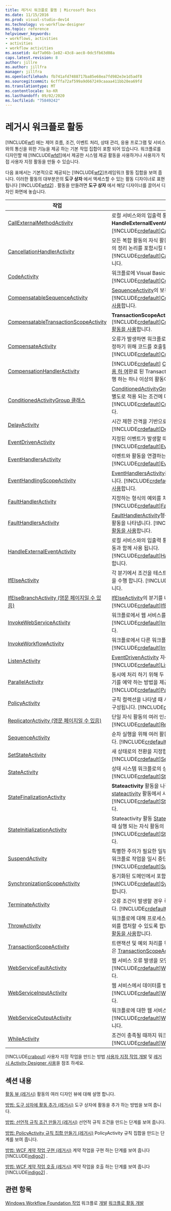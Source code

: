 ```yaml
---
title: 레거시 워크플로 활동 | Microsoft Docs
ms.date: 11/15/2016
ms.prod: visual-studio-dev14
ms.technology: vs-workflow-designer
ms.topic: reference
helpviewer_keywords:
- workflows, activities
- activities
- workflow activities
ms.assetid: 4af7a06b-1e82-43c8-aec8-0dc5fb63d08a
caps.latest.revision: 8
author: jillre
ms.author: jillfra
manager: jillfra
ms.openlocfilehash: fb741afd7488717ba85e68ea7fd982e3e1d5adf8
ms.sourcegitcommit: 6cfffa72af599a9d667249caaaa411bb28ea69fd
ms.translationtype: MT
ms.contentlocale: ko-KR
ms.lasthandoff: 09/02/2020
ms.locfileid: "75849242"
---
```

# <a name="legacy-workflow-activities"></a>레거시 워크플로 활동
[!INCLUDE[wf](../includes/wf-md.md)] 에는 제어 흐름, 조건, 이벤트 처리, 상태 관리, 응용 프로그램 및 서비스와의 통신을 위한 기능을 제공 하는 기본 작업 집합이 포함 되어 있습니다. 워크플로를 디자인할 때 [!INCLUDE[wfd1](../includes/wfd1-md.md)]에서 제공한 시스템 제공 활동을 사용하거나 사용자가 직접 사용자 지정 활동을 만들 수 있습니다.

 다음 표에서는 기본적으로 제공되는 [!INCLUDE[wf2](../includes/wf2-md.md)]프레임워크 활동 집합을 보여 줍니다. 이러한 활동의 대부분은의 **도구 상자** 에서 액세스할 수 있는 활동 디자이너로 표현 됩니다 [!INCLUDE[wfd2](../includes/wfd2-md.md)] . 활동을 만들려면 **도구 상자** 에서 해당 디자이너를 끌어서 디자인 화면에 놓습니다.

|작업|Description|
|--------------|-----------------|
|[CallExternalMethodActivity](https://msdn2.microsoft.com/library/system.workflow.activities.callexternalmethodactivity.aspx)|로컬 서비스와의 입출력 통신을 위해 **HandleExternalEventActivity** 활동과 함께 사용 됩니다. [!INCLUDE[crdefault](../includes/crdefault-md.md)][CallExternalMethodActivity 활동 사용](https://msdn2.microsoft.com/library/bb628493.aspx).|
|[CancellationHandlerActivity](https://msdn2.microsoft.com/library/system.workflow.componentmodel.cancellationhandleractivity.aspx)|모든 복합 활동의 자식 활동이 실행을 완료하기 전에 취소된 복합 활동의 정리 논리를 포함시킬 때 사용합니다. [!INCLUDE[crdefault](../includes/crdefault-md.md)][CancellationHandlerActivity 활동을 사용](https://msdn2.microsoft.com/library/bb628604.aspx)합니다.|
|[CodeActivity](https://msdn2.microsoft.com/library/system.workflow.activities.codeactivity.aspx)|워크플로에 Visual Basic 또는 C# 코드를 추가할 수 있도록 합니다. [!INCLUDE[crdefault](../includes/crdefault-md.md)][CodeActivity 활동을 사용](https://msdn2.microsoft.com/library/bb675249.aspx)합니다.|
|[CompensatableSequenceActivity](https://msdn2.microsoft.com/library/system.workflow.activities.compensatablesequenceactivity.aspx)|[SequenceActivity](https://msdn2.microsoft.com/library/system.workflow.activities.sequenceactivity.aspx)의 보정 가능한 버전입니다. [!INCLUDE[crdefault](../includes/crdefault-md.md)][CompensatableSequenceActivity 활동을 사용](https://msdn2.microsoft.com/library/bb675224.aspx)합니다.|
|[CompensatableTransactionScopeActivity](https://msdn2.microsoft.com/library/system.workflow.componentmodel.compensatabletransactionscopeactivity.aspx)|**TransactionScopeActivity**의 보정 가능한 버전입니다. [!INCLUDE[crdefault](../includes/crdefault-md.md)][CompensatableTransactionScopeActivity 활동을 사용](https://msdn2.microsoft.com/library/bb628592.aspx)합니다.|
|[CompensateActivity](https://msdn2.microsoft.com/library/system.workflow.componentmodel.compensateactivity.aspx)|오류가 발생하면 워크플로에서 이미 수행한 작업을 실행 취소하거나 보정하기 위해 코드를 호출할 수 있도록 합니다. [!INCLUDE[crdefault](../includes/crdefault-md.md)][CompensateActivity 활동을 사용](https://msdn2.microsoft.com/library/bb628608.aspx)합니다.|
|[CompensationHandlerActivity](https://msdn2.microsoft.com/library/system.workflow.componentmodel.compensationhandleractivity.aspx)|[!INCLUDE[crdefault](../includes/crdefault-md.md)] [CompensationHandlerActivity 활동을 사용 하 여](https://msdn2.microsoft.com/library/bb675279.aspx)완료 된 TransactionScopeActivity 활동에 대 한 보정을 수행 하는 하나 이상의 활동에 대 한 래퍼입니다.|
|[ConditionedActivityGroup 클래스](https://msdn2.microsoft.com/library/system.workflow.activities.conditionedactivitygroup.aspx)|[ConditionedActivityGroup](https://msdn2.microsoft.com/library/system.workflow.activities.conditionedactivitygroup.aspx) 활동 자체에 적용 되는 조건과 각 자식에 별도로 적용 되는 조건에 따라 자식 활동을 실행 합니다. [!INCLUDE[crdefault](../includes/crdefault-md.md)][ConditionedActivityGroup 활동을 사용](https://msdn2.microsoft.com/library/bb675237.aspx)합니다.|
|[DelayActivity](https://msdn2.microsoft.com/library/system.workflow.activities.delayactivity.aspx)|시간 제한 간격을 기반으로 한 지연을 워크플로에 빌드할 수 있습니다. [!INCLUDE[crdefault](../includes/crdefault-md.md)][DelayActivity 활동 사용](https://msdn2.microsoft.com/library/bb628484.aspx).|
|[EventDrivenActivity](https://msdn2.microsoft.com/library/system.workflow.activities.eventdrivenactivity.aspx)|지정된 이벤트가 발생할 때 실행되는 활동을 하나 이상 래핑합니다. [!INCLUDE[crdefault](../includes/crdefault-md.md)][EventDrivenActivity 활동을 사용](https://msdn2.microsoft.com/library/bb628466.aspx)합니다.|
|[EventHandlersActivity](https://msdn2.microsoft.com/library/system.workflow.activities.eventhandlersactivity.aspx)|이벤트와 활동을 연결하는 프레임워크를 제공합니다. [!INCLUDE[crdefault](../includes/crdefault-md.md)][EventHandlersActivity 활동을 사용](https://msdn2.microsoft.com/library/bb628537.aspx)합니다.|
|[EventHandlingScopeActivity](https://msdn2.microsoft.com/library/system.workflow.activities.eventhandlingscopeactivity.aspx)|[EventHandlersActivity](https://msdn2.microsoft.com/library/system.workflow.activities.eventhandlersactivity.aspx)를 사용 하 여 주 자식 활동을 동시에 실행 합니다. [!INCLUDE[crdefault](../includes/crdefault-md.md)][EventHandlingScopeActivity 활동을 사용](https://msdn2.microsoft.com/library/bb628463.aspx)합니다.|
|[FaultHandlerActivity](https://msdn2.microsoft.com/library/system.workflow.componentmodel.faulthandleractivity.aspx)|지정하는 형식의 예외를 처리하는 데 사용합니다. [!INCLUDE[crdefault](../includes/crdefault-md.md)][FaultHandlerActivity 활동을 사용](https://msdn2.microsoft.com/library/bb628479.aspx)합니다.|
|[FaultHandlersActivity](https://msdn2.microsoft.com/library/system.workflow.componentmodel.faulthandlersactivity.aspx)|[FaultHandlerActivity](https://msdn2.microsoft.com/library/system.workflow.componentmodel.faulthandleractivity.aspx)형식의 자식 활동을 순서 대로 나열 하는 복합 활동을 나타냅니다. [!INCLUDE[crdefault](../includes/crdefault-md.md)][FaultHandlersActivity 활동을 사용](https://msdn2.microsoft.com/library/bb675252.aspx)합니다.|
|[HandleExternalEventActivity](https://msdn2.microsoft.com/library/system.workflow.activities.handleexternaleventactivity.aspx)|로컬 서비스와의 입출력 통신을 위해 [Callexternalmethodactivity](https://msdn2.microsoft.com/library/system.workflow.activities.callexternalmethodactivity.aspx) 활동과 함께 사용 됩니다. [!INCLUDE[crdefault](../includes/crdefault-md.md)][HandleExternalEventActivity 활동을 사용](https://msdn2.microsoft.com/library/bb628446.aspx)합니다.|
|[IfElseActivity](https://msdn2.microsoft.com/library/system.workflow.activities.ifelseactivity.aspx)|각 분기에서 조건을 테스트 하 고 조건이 **true**인 첫 번째 분기에서 활동을 수행 합니다. [!INCLUDE[crdefault](../includes/crdefault-md.md)][IfElseActivity 활동을 사용](https://msdn2.microsoft.com/library/bb628472.aspx)합니다.|
|[IfElseBranchActivity (영문 페이지일 수 있음)](https://msdn2.microsoft.com/library/system.workflow.activities.ifelsebranchactivity.aspx)|[IfElseActivity](https://msdn2.microsoft.com/library/system.workflow.activities.ifelseactivity.aspx)의 분기를 나타냅니다. [!INCLUDE[crdefault](../includes/crdefault-md.md)][IfElseBranchActivity 활동을 사용](https://msdn2.microsoft.com/library/bb628465.aspx)합니다.|
|[InvokeWebServiceActivity](https://msdn2.microsoft.com/library/system.workflow.activities.invokewebserviceactivity.aspx)|워크플로에서 웹 서비스를 호출할 수 있도록 합니다. [!INCLUDE[crdefault](../includes/crdefault-md.md)][InvokeWebServiceActivity 활동을 사용](https://msdn2.microsoft.com/library/bb628576.aspx)합니다.|
|[InvokeWorkflowActivity](https://msdn2.microsoft.com/library/system.workflow.activities.invokeworkflowactivity.aspx)|워크플로에서 다른 워크플로를 호출할 수 있도록 합니다. [!INCLUDE[crdefault](../includes/crdefault-md.md)][InvokeWorkflowActivity 활동을 사용](https://msdn2.microsoft.com/library/bb628557.aspx)합니다.|
|[ListenActivity](https://msdn2.microsoft.com/library/system.workflow.activities.listenactivity.aspx)|[EventDrivenActivity](https://msdn2.microsoft.com/library/system.workflow.activities.eventdrivenactivity.aspx) 자식 활동만 포함 하는 복합 활동입니다. [!INCLUDE[crdefault](../includes/crdefault-md.md)][ListenActivity 활동을 사용](https://msdn2.microsoft.com/library/bb628468.aspx)합니다.|
|[ParallelActivity](https://msdn2.microsoft.com/library/system.workflow.activities.parallelactivity.aspx)|동시에 처리 하기 위해 두 개 이상의 자식 **SequenceActivity** 활동 분기를 예약 하는 방법을 제공 합니다. [!INCLUDE[crdefault](../includes/crdefault-md.md)][ParallelActivity 활동을 사용](https://msdn2.microsoft.com/library/bb628494.aspx)합니다.|
|[PolicyActivity](https://msdn2.microsoft.com/library/system.workflow.activities.policyactivity.aspx)|규칙 컬렉션을 나타낼 때 사용합니다. 규칙은 조건과 그 결과 작업으로 구성됩니다. [!INCLUDE[crdefault](../includes/crdefault-md.md)][Policyactivity 활동 사용](https://msdn2.microsoft.com/library/bb675229.aspx).|
|[ReplicatorActivity (영문 페이지일 수 있음)](https://msdn2.microsoft.com/library/system.workflow.activities.replicatoractivity.aspx)|단일 자식 활동의 여러 인스턴스를 만듭니다. [!INCLUDE[crdefault](../includes/crdefault-md.md)][ReplicatorActivity 활동을 사용](https://msdn2.microsoft.com/library/bb628544.aspx)합니다.|
|[SequenceActivity](https://msdn2.microsoft.com/library/system.workflow.activities.sequenceactivity.aspx)|순차 실행을 위해 여러 활동을 함께 연결하는 간단한 방법을 제공합니다. [!INCLUDE[crdefault](../includes/crdefault-md.md)][SequenceActivity 활동을 사용](https://msdn2.microsoft.com/library/bb628551.aspx)합니다.|
|[SetStateActivity](https://msdn2.microsoft.com/library/system.workflow.activities.setstateactivity.aspx)|새 상태로의 전환을 지정합니다. [!INCLUDE[crdefault](../includes/crdefault-md.md)][SetStateActivity 활동 사용](https://msdn2.microsoft.com/library/bb628469.aspx).|
|[StateActivity](https://msdn2.microsoft.com/library/system.workflow.activities.stateactivity.aspx)|상태 시스템 워크플로의 상태를 나타냅니다. [!INCLUDE[crdefault](../includes/crdefault-md.md)][StateActivity 활동 사용](https://msdn2.microsoft.com/library/bb628612.aspx).|
|[StateFinalizationActivity](https://msdn2.microsoft.com/library/system.workflow.activities.statefinalizationactivity.aspx)|**Stateactivity** 활동을 나갈 때 실행 되는 자식 활동의 컨테이너로 [stateactivity](https://msdn2.microsoft.com/library/system.workflow.activities.stateactivity.aspx) 활동에서 사용 됩니다. [!INCLUDE[crdefault](../includes/crdefault-md.md)][StateFinalizationActivity 활동을 사용](https://msdn2.microsoft.com/library/bb675278.aspx)합니다.|
|[StateInitializationActivity](https://msdn2.microsoft.com/library/system.workflow.activities.stateinitializationactivity.aspx)|Stateactivity 활동 [StateActivity](https://msdn2.microsoft.com/library/system.workflow.activities.stateactivity.aspx) 에서 **stateactivity** 활동을 입력할 때 실행 되는 자식 활동의 컨테이너로 사용 됩니다. [!INCLUDE[crdefault](../includes/crdefault-md.md)][StateInitializationActivity 활동을 사용](https://msdn2.microsoft.com/library/bb675253.aspx)합니다.|
|[SuspendActivity](https://msdn2.microsoft.com/library/system.workflow.componentmodel.suspendactivity.aspx)|특별한 주의가 필요한 일부 오류 조건이 발생할 경우 개입할 수 있도록 워크플로 작업을 일시 중단합니다. [!INCLUDE[crdefault](../includes/crdefault-md.md)][SuspendActivity 활동을 사용](https://msdn2.microsoft.com/library/bb628533.aspx)합니다.|
|[SynchronizationScopeActivity](https://msdn2.microsoft.com/library/system.workflow.componentmodel.synchronizationscopeactivity.aspx)|동기화된 도메인에서 포함된 활동을 순차적으로 실행합니다. [!INCLUDE[crdefault](../includes/crdefault-md.md)][SynchronizationScopeActivity 활동을 사용](https://msdn2.microsoft.com/library/bb675276.aspx)합니다.|
|[TerminateActivity](https://msdn2.microsoft.com/library/system.workflow.componentmodel.terminateactivity.aspx)|오류 조건이 발생할 경우 즉시 워크플로 작업을 중지할 수 있도록 합니다. [!INCLUDE[crdefault](../includes/crdefault-md.md)][TerminateActivity 활동을 사용](https://msdn2.microsoft.com/library/bb675261.aspx)합니다.|
|[ThrowActivity](https://msdn2.microsoft.com/library/system.workflow.componentmodel.throwactivity.aspx)|워크플로에 대해 프로세스 메타데이터의 일부로 throw된 비즈니스 예외를 캡처할 수 있도록 합니다. [!INCLUDE[crdefault](../includes/crdefault-md.md)][ThrowActivity 활동을 사용](https://msdn2.microsoft.com/library/bb628490.aspx)합니다.|
|[TransactionScopeActivity](https://msdn2.microsoft.com/library/system.workflow.componentmodel.transactionscopeactivity.aspx)|트랜잭션 및 예외 처리를 위한 프레임워크를 제공합니다. 자세한 내용은 [TransactionScopeActivity 활동 사용](https://msdn2.microsoft.com/library/bb675241.aspx)을 참조 하세요.|
|[WebServiceFaultActivity](https://msdn2.microsoft.com/library/system.workflow.activities.webservicefaultactivity.aspx)|웹 서비스 오류 발생을 모델링할 수 있습니다. [!INCLUDE[crdefault](../includes/crdefault-md.md)][WebServiceFaultActivity 활동을 사용](https://msdn2.microsoft.com/library/bb628568.aspx)합니다.|
|[WebServiceInputActivity](https://msdn2.microsoft.com/library/system.workflow.activities.webserviceinputactivity.aspx)|웹 서비스에서 데이터를 받습니다. [!INCLUDE[crdefault](../includes/crdefault-md.md)][WebServiceInputActivity 활동을 사용](https://msdn2.microsoft.com/library/bb628508.aspx)합니다.|
|[WebServiceOutputActivity](https://msdn2.microsoft.com/library/system.workflow.activities.webserviceoutputactivity.aspx)|워크플로에 대한 웹 서비스 요청에 응답합니다. [!INCLUDE[crdefault](../includes/crdefault-md.md)][WebServiceOutputActivity 활동을 사용](https://msdn2.microsoft.com/library/bb628594.aspx)합니다.|
|[WhileActivity](https://msdn2.microsoft.com/library/system.workflow.activities.whileactivity.aspx)|조건이 충족될 때까지 워크플로가 반복될 수 있도록 합니다. [!INCLUDE[crdefault](../includes/crdefault-md.md)][WhileActivity 활동을 사용](https://msdn2.microsoft.com/library/bb628552.aspx)합니다.|

 [!INCLUDE[crabout](../includes/crabout-md.md)] 사용자 지정 작업을 만드는 방법 [사용자 지정 작업 개발](https://msdn2.microsoft.com/library/bb675248.aspx) 및 [레거시 Activity Designer 사용](../workflow-designer/using-the-legacy-activity-designer.md)을 참조 하세요.

## <a name="in-this-section"></a>섹션 내용
 [활동 뷰 (레거시)](../workflow-designer/activity-views-legacy.md) 활동의 여러 디자인 뷰에 대해 설명 합니다.

 [방법: 도구 상자에 활동 추가 (레거시)](../workflow-designer/how-to-add-activities-to-the-toolbox-legacy.md) 도구 상자에 활동을 추가 하는 방법을 보여 줍니다.

 [방법: 선언적 규칙 조건 만들기 (레거시)](../workflow-designer/how-to-create-a-declarative-rule-condition-legacy.md) 선언적 규칙 조건을 만드는 단계를 보여 줍니다.

 [방법: PolicyActivity 규칙 집합 만들기 (레거시)](../workflow-designer/how-to-create-a-policyactivity-rule-set-legacy.md) PolicyActivity 규칙 집합을 만드는 단계를 보여 줍니다.

 [방법: WCF 계약 작업 구현 (레거시)](../workflow-designer/how-to-implement-a-windows-communication-foundation-contract-operation-legacy.md) 계약 작업을 구현 하는 단계를 보여 줍니다 [!INCLUDE[indigo2](../includes/indigo2-md.md)] .

 [방법: WCF 계약 작업 호출 (레거시)](../workflow-designer/how-to-invoke-a-windows-communication-foundation-contract-operation-legacy.md) 계약 작업을 호출 하는 단계를 보여 줍니다 [!INCLUDE[indigo2](../includes/indigo2-md.md)] .

## <a name="see-also"></a>관련 항목
 [Windows Workflow Foundation 작업](https://msdn2.microsoft.com/library/bb675247.aspx) 워크플로 [개발](https://msdn2.microsoft.com/library/bb628448.aspx) [워크플로 활동 개발](https://msdn2.microsoft.com/library/bb675248.aspx)
